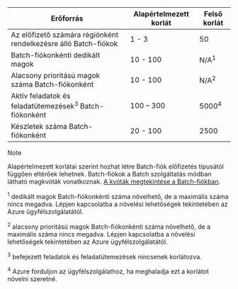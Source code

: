 | **Erőforrás** | **Alapértelmezett korlát** | **Felső korlát** |
| --- | --- | --- |
| Az előfizető számára régiónként rendelkezésre álló Batch-fiókok | 1 - 3 |50 |
| Batch-fiókonkénti dedikált magok | 10 - 100 | N/A<sup>1</sup> |
| Alacsony prioritású magok száma Batch-fiókonként | 10 - 100 | N/A<sup>2</sup> |
| Aktív feladatok és feladatütemezések<sup>3</sup> Batch-fiókonként | 100 – 300 | 5000<sup>4</sup> |
| Készletek száma Batch-fiókonként | 20 - 100 | 2500 |

> [!NOTE]
> Alapértelmezett korlátai szerint hozhat létre Batch-fiók előfizetés típusától függően eltérőek lehetnek. Batch-fiókok a Batch szolgáltatás módban látható magkvóták vonatkoznak. [A kvóták megtekintése a Batch-fiókban](../articles/batch/batch-quota-limit.md#view-batch-quotas). 

<sup>1</sup> dedikált magok Batch-fiókonkénti száma növelhető, de a maximális száma nincs megadva. Lépjen kapcsolatba a növelési lehetőségek tekintetében az Azure ügyfélszolgálatától.

<sup>2</sup> alacsony prioritású magok Batch-fiókonkénti száma növelhető, de a maximális száma nincs megadva. Lépjen kapcsolatba a növelési lehetőségek tekintetében az Azure ügyfélszolgálatától.

<sup>3</sup> befejezett feladatok és feladatütemezések nincsenek korlátozva.

<sup>4</sup> Azure forduljon az ügyfélszolgálathoz, ha meghaladja ezt a korlátot növelni szeretné.
